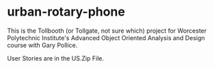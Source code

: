 # urban-rotary-phone
This is the Tollbooth (or Tollgate, not sure which) project for Worcester Polytechnic Institute's Advanced Object Oriented Analysis and Design course with Gary Pollice. 

User Stories are in the US.Zip File. 
